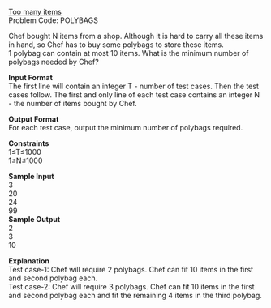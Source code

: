 [Too many items](https://www.codechef.com/problems/POLYBAGS)  
Problem Code: POLYBAGS

Chef bought N items from a shop. Although it is hard to carry all these items in hand, so Chef has to buy some polybags to store these items.   
1 polybag can contain at most 10 items. What is the minimum number of polybags needed by Chef?

**Input Format**   
The first line will contain an integer T - number of test cases. Then the test cases follow.
The first and only line of each test case contains an integer N - the number of items bought by Chef.

**Output Format**  
For each test case, output the minimum number of polybags required.

**Constraints**  
1≤T≤1000  
1≤N≤1000  

**Sample Input**  
3  
20  
24  
99  
**Sample Output**  
2  
3  
10  

**Explanation**  
Test case-1: Chef will require 2 polybags. Chef can fit 10 items in the first and second polybag each.  
Test case-2: Chef will require 3 polybags. Chef can fit 10 items in the first and second polybag each and fit the remaining 4 items in the third polybag.

